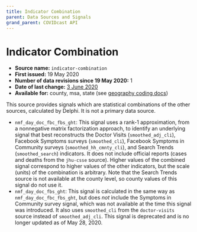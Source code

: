```yaml
---
title: Indicator Combination
parent: Data Sources and Signals
grand_parent: COVIDcast API
---
```


# Indicator Combination

* **Source name:** `indicator-combination`
* **First issued:** 19 May 2020
* **Number of data revisions since 19 May 2020:** 1
* **Date of last change:** [3 June 2020](../covidcast_changelog.md#indicator-combination)
* **Available for:** county, msa, state (see [geography coding docs](../covidcast_geography.md))

This source provides signals which are statistical combinations of the other
sources, calculated by Delphi. It is not a primary data source.

* `nmf_day_doc_fbc_fbs_ght`: This signal uses a rank-1 approximation, from a
  nonnegative matrix factorization approach, to identify an underlying signal
  that best reconstructs the Doctor Visits (`smoothed_adj_cli`), Facebook
  Symptoms surveys (`smoothed_cli`), Facebook Symptoms in Community surveys
  (`smoothed_hh_cmnty_cli`), and Search Trends (`smoothed_search`) indicators.
  It does not include official reports (cases and deaths from the `jhu-csse`
  source). Higher values of the combined signal correspond to higher values of
  the other indicators, but the scale (units) of the combination is arbitrary.
  Note that the Search Trends source is not available at the county level, so
  county values of this signal do not use it.
* `nmf_day_doc_fbs_ght`: This signal is calculated in the same way as
  `nmf_day_doc_fbc_fbs_ght`, but does *not* include the Symptoms in Community
  survey signal, which was not available at the time this signal was introduced.
  It also uses `smoothed_cli` from the `doctor-visits` source instead of
  `smoothed_adj_cli`. This signal is deprecated and is no longer updated as of
  May 28, 2020.
